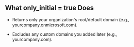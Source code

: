 ## What only_initial = true Does
- Returns only your organization's root/default domain (e.g., yourcompany.onmicrosoft.com).

- Excludes any custom domains you added later (e.g., yourcompany.com).